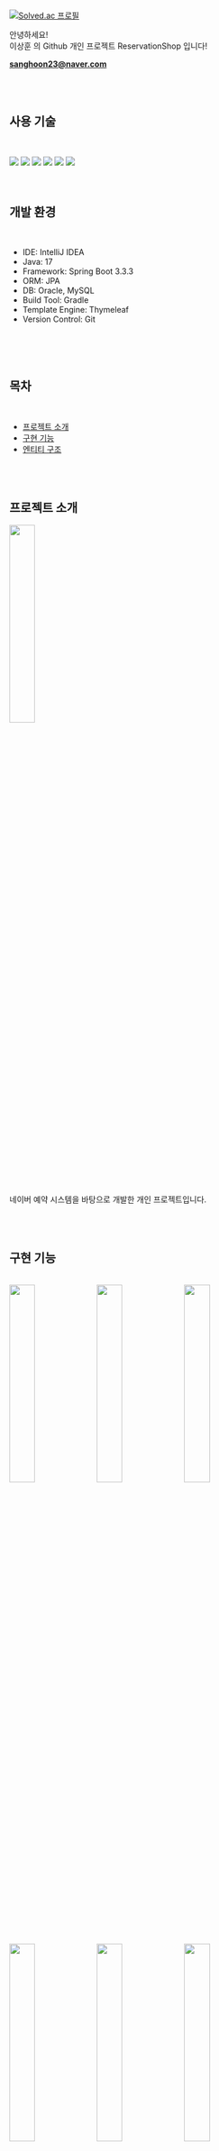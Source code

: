 <br/>

[![Solved.ac 프로필](http://mazassumnida.wtf/api/v2/generate_badge?boj=tkdgnsdl37)](https://solved.ac/tkdgnsdl37)

안녕하세요!<br/>
이상훈 의 Github 개인 프로젝트 ReservationShop 입니다!

**sanghoon23@naver.com**

<br/><br/>
## 사용 기술

<br/>

![](https://img.shields.io/badge/HTML-239120?style=for-the-badge&logo=html5&logoColor=white)
![](https://img.shields.io/badge/Java-ED8B00?style=for-the-badge&logo=openjdk&logoColor=white)
![](https://img.shields.io/badge/JavaScript-F7DF1E?style=for-the-badge&logo=JavaScript&logoColor=white)
![](https://img.shields.io/badge/Spring-6DB33F?style=for-the-badge&logo=spring&logoColor=white)
![](https://img.shields.io/badge/Spring_Security-6DB33F?style=for-the-badge&logo=Spring-Security&logoColor=white)
![](https://img.shields.io/badge/Hibernate-59666C?style=for-the-badge&logo=Hibernate&logoColor=white)
<br/><br/><br/>

## 개발 환경

<br/>

- IDE: IntelliJ IDEA
- Java: 17
- Framework: Spring Boot 3.3.3
- ORM: JPA
- DB: Oracle, MySQL
- Build Tool: Gradle
- Template Engine: Thymeleaf
- Version Control: Git


<br/><br/><br/>
## 목차

<br/>

- [프로젝트 소개](#프로젝트-소개)
- [구현 기능](#구현-기능)
- [엔티티 구조](#엔티티-구조)


<br/><br/>
## 프로젝트 소개

<img width="30%" src="https://github.com/user-attachments/assets/c6c6acb1-7136-4339-b8cf-c03d8e7f09d9"/>
<br/><br/>
네이버 예약 시스템을 바탕으로 개발한 개인 프로젝트입니다.

<br/><br/>
## 구현 기능
<br/>

<img width="30%" src="https://github.com/user-attachments/assets/e2b4277c-3264-4621-8769-4e02ae43729a"/>
<img width="30%" src="https://github.com/user-attachments/assets/9b456263-b0b0-4592-95ac-b58376db2371"/>
<img width="30%" src="https://github.com/user-attachments/assets/0e3b0091-8acb-4454-b2ec-cad68a8e4caf"/>
<br/>
<img width="30%" src="https://github.com/user-attachments/assets/bb352535-17cb-497c-8a45-8d9c2965df23"/>
<img width="30%" src="https://github.com/user-attachments/assets/21085477-b268-45e9-a796-0b995016ff46"/>
<img width="30%" src="https://github.com/user-attachments/assets/d3e56442-918e-4e59-bb07-0b78d4467500"/>
<br/>
<img width="30%" src="https://github.com/user-attachments/assets/18715e61-4559-4efd-bdf4-488cc6051519"/>
<img width="30%" src="https://github.com/user-attachments/assets/be4bcecd-6181-48a7-ad53-923d25b21ef2"/>
<img width="30%" src="https://github.com/user-attachments/assets/b4904f37-5517-4fcc-bcbc-5381d154499e"/>




<br/><br/>
1. SpringSecurity 기반 OAuth2 로그인 인증 방식 구현 (Google, Naver, Kakao) 및 회원가입<br/>
2. 주소 API, 카카오 맵 API 활용  <br/>
3. 댓글 기능<br/>
4. 장소 등록 및 상품 등록<br/>
5. 예약하기<br/>
6. 마이페이지, 관리자 페이지<br/>

<br/><br/>
## 엔티티 구조

```mermaid
classDiagram
  class Member {
    +Long id
    +String name
    +String pw
    +String email
    +String phoneNumber
    +Address address
    +List~Reservation~ reservations
    +Member()
    +Member(MemberForm form)
    +void UpdateFromMemberForm(MemberForm form)
  }

  class Address {
    +String postcodes
    +String mainAddress
    +String detailAddress
  }

  class Reservation {
    +Long id
    +Member member
    +Place place
    +List~UserItem~ userItemList
    +String reservDate
    +String reservTime
    +String requiredContent
    +Reservation()
  }

  class Place {
    +Long id
    +String placeName
    +Address address
    +String description
    +String uploadImageFileName
    +String category
    +List~Comment~ comments
    +List~Item~ items
    +List~Reservation~ reservations
    +Place()
    +Place(PlaceForm form)
    +void updateFromPlaceForm(PlaceForm form)
  }

  class Comment {
    +Long id
    +Long userId
    +String userName
    +String content
    +String createdAt
    +LocalDateTime updateAt
    +Comment(...)
  }

  class Item {
    +Long id
    +String itemName
  }

  class UserItem {
    +Long id
    +String itemName
    +Long price
    +String uploadImageFileName
    +UserItem()
    +UserItem(...)
  }

  Member "1" --> "1..*" Reservation
  Reservation "1" --> "1..*" UserItem
  Member "1" --> "1" Address
  Place "1" --> "1..*" Comment
  Place "1" --> "1..*" Item
  Place "1" --> "1..*" Reservation
  Comment "1" --> "1" Place
```

<br/><br/>


